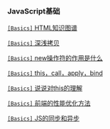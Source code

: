 ### JavaScript基础
[`[Basics]` HTML知识图谱](FrontEnd/Basic/html.md)

[`[Basics]` 深浅拷贝](FrontEnd/Basic/copy.md)

[`[Basics]` new操作符的作用是什么](FrontEnd/Basic/new.md)

[`[Basics]` this，call，apply，bind](FrontEnd/Basic/thiscall.md)

[`[Basics]` 说说对this的理解](FrontEnd/Basic/this.md)

[`[Basics]` 前端的性能优化方法](FrontEnd/Basic/optimize.md)

[`[Basics]` JS的同步和异步](FrontEnd/Basic/collection.md)